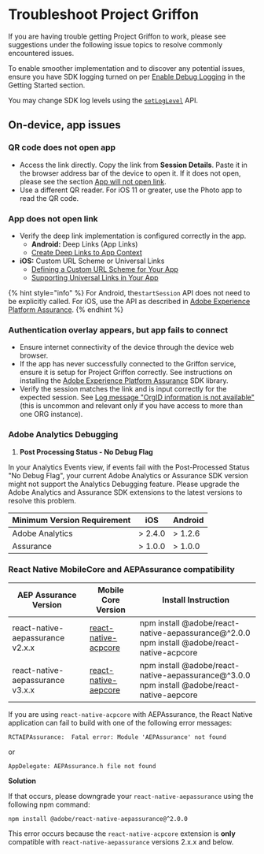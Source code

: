 # Troubleshoot Project Griffon

If you are having trouble getting Project Griffon to work, please see suggestions under the following issue topics to resolve commonly encountered issues.

To enable smoother implementation and to discover any potential issues, ensure you have SDK logging turned on per [Enable Debug Logging](https://aep-sdks.gitbook.io/docs/getting-started/enable-debug-logging) in the Getting Started section.

You may change SDK log levels using the [`setLogLevel`](../../foundation-extensions/mobile-core/mobile-core-api-reference.md#logging) API.

## On-device, app issues

### QR code does not open app

* Access the link directly. Copy the link from **Session Details**. Paste it in the browser address bar of the device to open it. If it does not open, please see the section [App will not open link](troubleshoot-project-griffon.md#app-will-not-open-link).
* Use a different QR reader. For iOS 11 or greater, use the Photo app to read the QR code.

### App does not open link

* Verify the deep link implementation is configured correctly in the app.
  * **Android:** Deep Links \(App Links\)
  * [Create Deep Links to App Context](https://developer.android.com/training/app-links/deep-linking)
* **iOS:** Custom URL Scheme or Universal Links
  * [Defining a Custom URL Scheme for Your App](https://developer.apple.com/documentation/uikit/inter-process_communication/allowing_apps_and_websites_to_link_to_your_content/defining_a_custom_url_scheme_for_your_app)
  * [Supporting Universal Links in Your App](https://developer.apple.com/documentation/uikit/inter-process_communication/allowing_apps_and_websites_to_link_to_your_content/supporting_universal_links_in_your_app)

{% hint style="info" %}
For Android, the`startSession` API does not need to be explicitly called. For iOS, use the API as described in [Adobe Experience Platform Assurance](../../foundation-extensions/adobe-experience-platform-assurance/#implement-aepassurance-session-start-apis-ios-only).
{% endhint %}

### Authentication overlay appears, but app fails to connect

* Ensure internet connectivity of the device through the device web browser.
* If the app has never successfully connected to the Griffon service, ensure it is setup for Project Griffon correctly. See instructions on installing the [Adobe Experience Platform Assurance](../../foundation-extensions/adobe-experience-platform-assurance/#install-the-assurance-extension-in-experience-platform-launch) SDK library.
* Verify the session matches the link and is input correctly for the expected session. See [Log message "OrgID information is not available"](../../foundation-extensions/adobe-experience-platform-assurance/assurance-sdk-error-logs.md#orgid-information-is-not-available) \(this is uncommon and relevant only if you have access to more than one ORG instance\).



### Adobe Analytics Debugging

1. **Post Processing Status - No Debug Flag**

In your Analytics Events view, if events fail with the Post-Processed Status "No Debug Flag", your current Adobe Analytics or Assurance SDK version might not support the Analytics Debugging feature.
Please upgrade the Adobe Analytics and Assurance SDK extensions to the latest versions to resolve this problem.

| Minimum Version Requirement | iOS     | Android |
| --------------------------- | ------- | ------- |
| Adobe Analytics             | > 2.4.0 | > 1.2.6 |
| Assurance                   | > 1.0.0 | > 1.0.0 |



### React Native MobileCore and AEPAssurance compatibility

| AEP Assurance Version            | Mobile Core Version                                          | Install Instruction                                          |
| -------------------------------- | ------------------------------------------------------------ | ------------------------------------------------------------ |
| react-native-aepassurance v2.x.x | [react-native-acpcore](https://www.npmjs.com/package/@adobe/react-native-acpcore) | npm install @adobe/react-native-aepassurance@^2.0.0 <br/>npm install @adobe/react-native-acpcore |
| react-native-aepassurance v3.x.x | [react-native-aepcore](https://www.npmjs.com/package/@adobe/react-native-aepcore) | npm install @adobe/react-native-aepassurance@^3.0.0 <br/>npm install @adobe/react-native-aepcore |

If you are using `react-native-acpcore` with AEPAssurance, the React Native application can fail to build with one of the following error messages:

```
RCTAEPAssurance:  Fatal error: Module 'AEPAssurance' not found
```

or

```
AppDelegate: AEPAssurance.h file not found
```

**Solution**

If that occurs, please downgrade your `react-native-aepassurance` using the following npm command:

```
npm install @adobe/react-native-aepassurance@^2.0.0
```

This error occurs because the `react-native-acpcore` extension is **only** compatible with `react-native-aepassurance` versions 2.x.x and below.
